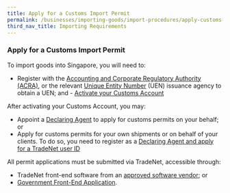 ```yaml
---
title: Apply for a Customs Import Permit
permalink: /businesses/importing-goods/import-procedures/apply-customs-import-permit
third_nav_title: Importing Requirements
---
```


### Apply for a Customs Import Permit
    
 To import goods into Singapore, you will need to:
    
   -   Register with the [Accounting and Corporate Regulatory Authority (ACRA)](http://www.acra.gov.sg/), or the relevant [Unique Entity Number](http://www.uen.gov.sg/) (UEN) issuance agency to obtain a UEN; and    -   [Activate your Customs Account](https://www.tradenet.gov.sg/TN41EFORM/tds/sp/splogin.do?action=init_acct)
    
   After activating your Customs Account, you may:
    
   -   Appoint a [Declaring Agent](/business-resources/directories-of-service-providers/list-of-local-forwarding-agents) to apply for customs permits on your behalf; or
   -   Apply for customs permits for your own shipments or on behalf of your clients. To do so, you need to register as a [Declaring Agent and apply for a TradeNet user ID](https://www.tradenet.gov.sg/TN41EFORM/tds/sp/splogin.do?action=init_acct)
    
   All permit applications must be submitted via TradeNet, accessible through:
    
   -   TradeNet front-end software from an [approved software vendor](/about-us/national-single-window/overview/tradenet-solution-providers); or
   -   [Government Front-End Application](https://www.tradenet.gov.sg/tradenet/login.portal).
